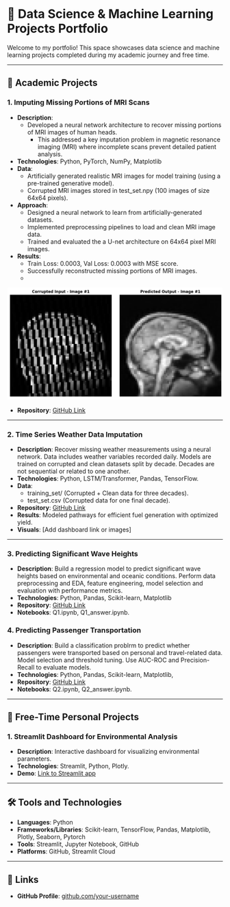# 🌟 Data Science & Machine Learning Projects Portfolio

Welcome to my portfolio! This space showcases data science and machine learning projects completed during my academic journey and free time.

---

## 📂 **Academic Projects**

### 1. **Imputing Missing Portions of MRI Scans**
- **Description**:
  - Developed a neural network architecture to recover missing portions of MRI images of human heads.
	- This addressed a key imputation problem in magnetic resonance imaging (MRI) where incomplete scans prevent detailed patient analysis. 
- **Technologies**: Python, PyTorch, NumPy, Matplotlib
- **Data**:
  - Artificially generated realistic MRI images for model training (using a pre-trained generative model).
  - Corrupted MRI images stored in test_set.npy (100 images of size 64x64 pixels).
- **Approach**:
  - Designed a neural network to learn from artificially-generated datasets.
  - Implemented preprocessing pipelines to load and clean MRI image data.
  - Trained and evaluated the a U-net architecture on 64x64 pixel MRI images.
- **Results**:
  - Train Loss: 0.0003, Val Loss: 0.0003 with MSE score.
  - Successfully reconstructed missing portions of MRI images.
  - 
![MRI Imputation - Before and After](images/mri_imputation.png)

- **Repository**: [GitHub Link](https://github.com/ese-ada-lovelace-2024/dl-module-coursework-1-esemsc-mi720)

---

### 2. **Time Series Weather Data Imputation**
- **Description**: Recover missing weather measurements using a neural network. Data includes weather variables recorded daily. Models are trained on corrupted and clean datasets split by decade. Decades are not sequential or related to one another. 
- **Technologies**: Python, LSTM/Transformer, Pandas, TensorFlow.
- **Data**:
  - training_set/ (Corrupted + Clean data for three decades).
  - test_set.csv (Corrupted data for one final decade).
- **Repository**: [GitHub Link](https://github.com/ese-ada-lovelace-2024/dl-module-coursework-2-esemsc-mi720)
- **Results**: Modeled pathways for efficient fuel generation with optimized yield.
- **Visuals**: [Add dashboard link or images]

---

### 3. **Predicting Significant Wave Heights**
- **Description**: Build a regression model to predict significant wave heights based on environmental and oceanic conditions. Perform	data preprocessing and EDA, feature engineering, model selection and evaluation with performance metrics.
- **Technologies**: Python, Pandas, Scikit-learn, Matplotlib
- **Repository**: [GitHub Link](https://github.com/ese-ada-lovelace-2024/dsml-2024-esemsc-mi720)
- **Notebooks**: Q1.ipynb, Q1_answer.ipynb.

### 4. **Predicting Passenger Transportation**
- **Description**: Build a classification problrm to predict whether passengers were transported based on personal and travel-related data. Model selection and threshold tuning. Use AUC-ROC and Precision-Recall to evaluate models.
- **Technologies**: Python, Pandas, Scikit-learn, Matplotlib, 
- **Repository**: [GitHub Link](https://github.com/ese-ada-lovelace-2024/dsml-2024-esemsc-mi720)
- **Notebooks**: Q2.ipynb, Q2_answer.ipynb.

---

## 📂 **Free-Time Personal Projects**

### 1. **Streamlit Dashboard for Environmental Analysis**
- **Description**: Interactive dashboard for visualizing environmental parameters.
- **Technologies**: Streamlit, Python, Plotly.
- **Demo**: [Link to Streamlit app](https://link-to-demo)
  

---

## 🛠️ **Tools and Technologies**
- **Languages**: Python
- **Frameworks/Libraries**: Scikit-learn, TensorFlow, Pandas, Matplotlib, Plotly, Seaborn, Pytorch
- **Tools**: Streamlit, Jupyter Notebook, GitHub
- **Platforms**: GitHub, Streamlit Cloud

---

## 🔗 **Links**
- **GitHub Profile**: [github.com/your-username](https://github.com/your-username)
